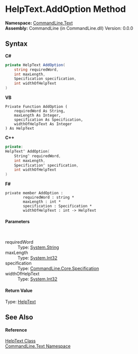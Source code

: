 # HelpText.AddOption Method 
 

**Namespace:**&nbsp;<a href="N_CommandLine_Text">CommandLine.Text</a><br />**Assembly:**&nbsp;CommandLine (in CommandLine.dll) Version: 0.0.0

## Syntax

**C#**<br />
``` C#
private HelpText AddOption(
	string requiredWord,
	int maxLength,
	Specification specification,
	int widthOfHelpText
)
```

**VB**<br />
``` VB
Private Function AddOption ( 
	requiredWord As String,
	maxLength As Integer,
	specification As Specification,
	widthOfHelpText As Integer
) As HelpText
```

**C++**<br />
``` C++
private:
HelpText^ AddOption(
	String^ requiredWord, 
	int maxLength, 
	Specification^ specification, 
	int widthOfHelpText
)
```

**F#**<br />
``` F#
private member AddOption : 
        requiredWord : string * 
        maxLength : int * 
        specification : Specification * 
        widthOfHelpText : int -> HelpText 

```


#### Parameters
&nbsp;<dl><dt>requiredWord</dt><dd>Type: <a href="https://docs.microsoft.com/dotnet/api/system.string" target="_blank">System.String</a><br /></dd><dt>maxLength</dt><dd>Type: <a href="https://docs.microsoft.com/dotnet/api/system.int32" target="_blank">System.Int32</a><br /></dd><dt>specification</dt><dd>Type: <a href="T_CommandLine_Core_Specification">CommandLine.Core.Specification</a><br /></dd><dt>widthOfHelpText</dt><dd>Type: <a href="https://docs.microsoft.com/dotnet/api/system.int32" target="_blank">System.Int32</a><br /></dd></dl>

#### Return Value
Type: <a href="T_CommandLine_Text_HelpText">HelpText</a>

## See Also


#### Reference
<a href="T_CommandLine_Text_HelpText">HelpText Class</a><br /><a href="N_CommandLine_Text">CommandLine.Text Namespace</a><br />